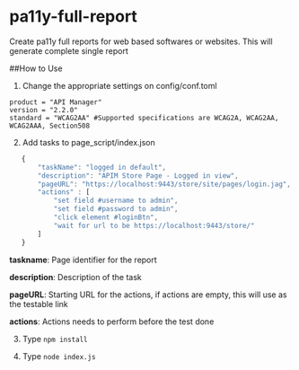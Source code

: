 # pa11y-full-report
Create pa11y full reports for web based softwares or websites. This will generate complete single report

##How to Use
1. Change the appropriate settings on config/conf.toml

```
product = "API Manager"
version = "2.2.0"
standard = "WCAG2AA" #Supported specifications are WCAG2A, WCAG2AA, WCAG2AAA, Section508
 ```
 
 2. Add tasks to page_script/index.json
 
 ```javascript
    {
        "taskName": "logged in default",
        "description": "APIM Store Page - Logged in view",
        "pageURL": "https://localhost:9443/store/site/pages/login.jag",
        "actions" : [
            "set field #username to admin",
            "set field #password to admin",
            "click element #loginBtn",
            "wait for url to be https://localhost:9443/store/"
        ]
    }
```
 
 **taskname**: Page identifier for the report
 
 **description**: Description of the task
 
 **pageURL**: Starting URL for the actions, if actions are empty, this will use as the testable link
 
 **actions**: Actions needs to perform before the test done
 
 3. Type ```npm install```
 
 4. Type ```node index.js```
 
